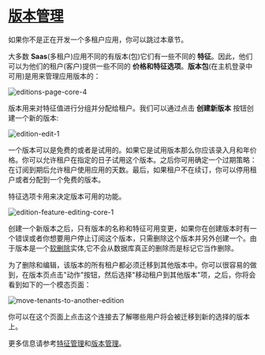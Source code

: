 # [版本管理](https://docs.aspnetzero.com/en/aspnet-core-angular/latest/Features-Angular-Edition-Management)

如果你不是正在开发一个多租户应用，你可以跳过本章节。

大多数 **Saas**(多租户)应用不同的有版本(包)它们有一些不同的 **特征**。因此，他们可以为他们的租户(客户)提供一些不同的 **价格和特征选项**。**版本包**(在主机登录中可用)是用来管理应用版本的：

![editions-page-core-4](/images/aspnetzero/editions-page-core-4.png)

版本用来对特征值进行分组并分配给租户。我们可以通过点击 **创建新版本** 按钮创建一个新的版本:

![edition-edit-1](/images/aspnetzero/edition-edit-1.png)

一个版本可以是免费的或者是试用的。如果它是试用版本那么你应该录入月和年价格。你可以允许租户在指定的日子试用这个版本。之后你可用确定一个过期策略：在订阅到期后允许租户使用应用的天数。最后，如果租户不在续订，你可以停用租户或者分配到一个免费的版本。

特征选项卡用来决定版本可用的功能。

![edition-feature-editing-core-1](/images/aspnetzero/edition-feature-editing-core-1.png)

创建一个新版本之后，只有版本的名称和特征可用变更，如果你在创建版本时有一个错误或者你想要用户停止订阅这个版本，只需删除这个版本并另外创建一个。由于版本是一个[软删除](https://aspnetboilerplate.com/Pages/Documents/Data-Filters#isoftdelete)实体,它不会从数据库真正的删除而是标记它当作删除。

为了删除和编辑，该版本的所有租户都必须迁移到其他版本中。你可以很容易的做到，在版本页点击"动作"按钮，然后选择"移动租户到其他版本"项，之后，你将会看到如下的一个模态页面：

![move-tenants-to-another-edition](/images/aspnetzero/move-tenants-to-another-edition.png)

你可以在这个页面上点击这个连接去了解哪些用户将会被迁移到新的选择的版本上。

更多信息请参考[特征管理](https://aspnetboilerplate.com/Pages/Documents/Feature-Management)和[版本管理](https://aspnetboilerplate.com/Pages/Documents/Zero/Edition-Management)。